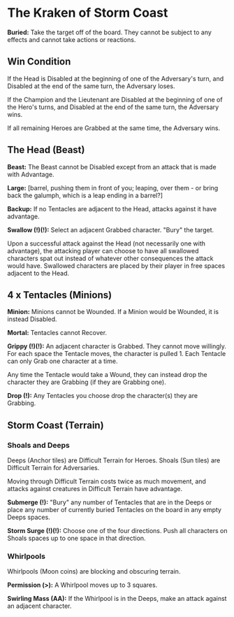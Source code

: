 # The Kraken of Storm Coast

**Buried:** Take the target off of the board. They cannot be subject to any effects and cannot take actions or reactions. 

## Win Condition
If the Head is Disabled at the beginning of one of the Adversary's turn, and Disabled at the end of the same turn, the Adversary loses.

If the Champion and the Lieutenant are Disabled at the beginning of one of the Hero's turns, and Disabled at the end of the same turn, the Adversary wins.  

If all remaining Heroes are Grabbed at the same time, the Adversary wins.

## The Head (Beast)

**Beast:** The Beast cannot be Disabled except from an attack that is made with Advantage. 

**Large:** [barrel, pushing them in front of you; leaping, over them - or bring back the galumph, which is a leap ending in a barrel?]

**Backup:** If no Tentacles are adjacent to the Head, attacks against it have advantage. 

**Swallow (!)(!):** Select an adjacent Grabbed character. "Bury" the target.

Upon a successful attack against the Head (not necessarily one with advantage), the attacking player can choose to have all swallowed characters spat out instead of whatever other consequences the attack would have. Swallowed characters are placed by their player in free spaces adjacent to the Head.  

## 4 x Tentacles (Minions)
**Minion:** Minions cannot be Wounded. If a Minion would be Wounded, it is instead Disabled. 

**Mortal:** Tentacles cannot Recover. 
 
**Grippy (!)(!):** An adjacent character is Grabbed. They cannot move willingly. For each space the Tentacle moves, the character is pulled 1. Each Tentacle can only Grab one character at a time. 

Any time the Tentacle would take a Wound, they can instead drop the character they are Grabbing (if they are Grabbing one).

**Drop (!):** Any Tentacles you choose drop the character(s) they are Grabbing. 

## Storm Coast (Terrain)
### Shoals and Deeps
Deeps (Anchor tiles) are Difficult Terrain for Heroes. Shoals (Sun tiles) are Difficult Terrain for Adversaries. 

Moving through Difficult Terrain costs twice as much movement, and attacks against creatures in Difficult Terrain have advantage. 

**Submerge (!):** "Bury" any number of Tentacles that are in the Deeps or place any number of currently buried Tentacles on the board in any empty Deeps spaces.

**Storm Surge (!)(!):** Choose one of the four directions. Push all characters on Shoals spaces up to one space in that direction.  

### Whirlpools
Whirlpools (Moon coins) are blocking and obscuring terrain. 

**Permission (>):** A Whirlpool moves up to 3 squares.

**Swirling Mass (AA):** If the Whirlpool is in the Deeps, make an attack against an adjacent character.  